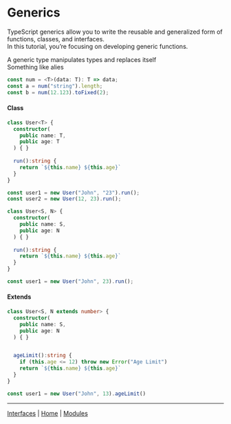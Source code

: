 # Generics

TypeScript generics allow you to write the reusable and generalized form of functions, classes, and interfaces.  
In this tutorial, you’re focusing on developing generic functions.


A generic type manipulates types and replaces itself  
Something like alies

```typescript
const num = <T>(data: T): T => data;
const a = num("string").length;
const b = num(12.123).toFixed(2);
```


#### Class 

```typescript
class User<T> {
  constructor(
    public name: T,
    public age: T
  ) { }
  
  run():string {
    return `${this.name} ${this.age}`
  }
}

const user1 = new User("John", "23").run();
const user2 = new User(12, 23).run();
```


```typescript
class User<S, N> {
  constructor(
    public name: S,
    public age: N
  ) { }
  
  run():string {
    return `${this.name} ${this.age}`
  }
}

const user1 = new User("John", 23).run();
```


#### Extends

```typescript
class User<S, N extends number> {
  constructor(
    public name: S,
    public age: N
  ) { }


  ageLimit():string {
    if (this.age <= 12) throw new Error("Age Limit")
    return `${this.name} ${this.age}`
  }
}

const user1 = new User("John", 13).ageLimit()
```


---


[Interfaces](./../5_interfaces/README.md) | [Home](./../README.md) | [Modules](./../7_modules/README.md)


